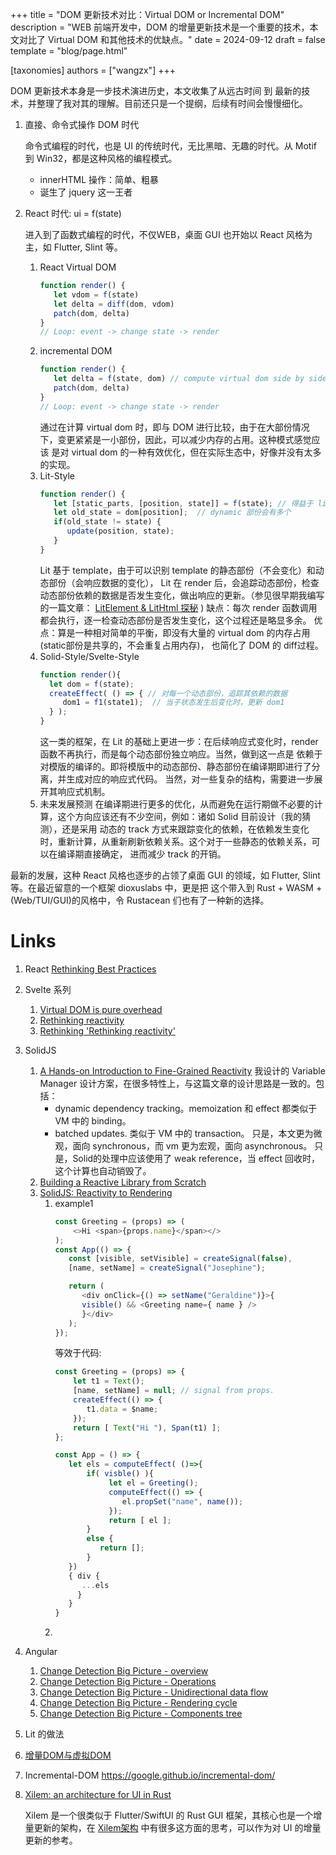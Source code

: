 +++
title = "DOM 更新技术对比：Virtual DOM or Incremental DOM"
description = "WEB 前端开发中，DOM 的增量更新技术是一个重要的技术，本文对比了 Virtual DOM 和其他技术的优缺点。"
date = 2024-09-12
draft = false
template = "blog/page.html"

[taxonomies]
authors = ["wangzx"]
+++

DOM 更新技术本身是一步技术演进历史，本文收集了从远古时间 到 最新的技术，并整理了我对其的理解。目前还只是一个提纲，后续有时间会慢慢细化。

1. 直接、命令式操作 DOM 时代
   
   命令式编程的时代，也是 UI 的传统时代，无比黑暗、无趣的时代。从 Motif 到 Win32，都是这种风格的编程模式。
   - innerHTML 操作：简单、粗暴
   - 诞生了 jquery 这一王者
2. React 时代: ui = f(state)
   
   进入到了函数式编程的时代，不仅WEB，桌面 GUI 也开始以 React 风格为主，如 Flutter, Slint 等。
   1. React Virtual DOM
      ```javascript
      function render() {
         let vdom = f(state)
         let delta = diff(dom, vdom)
         patch(dom, delta)
      }
      // Loop: event -> change state -> render 
      ```
   2. incremental DOM
      ```javascript
      function render() {
         let delta = f(state, dom) // compute virtual dom side by side dom
         patch(dom, delta)
      }
      // Loop: event -> change state -> render 
      ```   
      通过在计算 virtual dom 时，即与 DOM 进行比较，由于在大部份情况下，变更紧紧是一小部份，因此，可以减少内存的占用。这种模式感觉应该
      是对 virtual dom 的一种有效优化，但在实际生态中，好像并没有太多的实现。
   3. Lit-Style
      ```javascript
      function render() {
         let [static_parts, [position, state]] = f(state); // 得益于 lit template
         let old_state = dom[position];  // dynamic 部份会有多个
         if(old_state != state) {
            update(position, state);
         }
      } 
      ```
      Lit 基于 template，由于可以识别 template 的静态部份（不会变化）和动态部份（会响应数据的变化），
      Lit 在 render 后，会追踪动态部份，检查动态部份依赖的数据是否发生变化，做出响应的更新。（参见很早期我编写的一篇文章：
      [LitElement & LitHtml 探秘](/blog/litelement) )
      缺点：每次 render 函数调用都会执行，逐一检查动态部份是否发生变化，这个过程还是略显多余。
      优点：算是一种相对简单的平衡，即没有大量的 virtual dom 的内存占用(static部份是共享的，不会重复占用内存)，
      也简化了 DOM 的 diff过程。
   4. Solid-Style/Svelte-Style
      ```javascript
      function render(){
        let dom = f(state);
        createEffect( () => { // 对每一个动态部份，追踪其依赖的数据
           dom1 = f1(state1);  // 当子状态发生后变化时，更新 dom1
        } );
      }
      ```  
      这一类的框架，在 Lit 的基础上更进一步：在后续响应式变化时，render 函数不再执行，而是每个动态部份独立响应。当然，做到这一点是
      依赖于对模版的编译的。即将模版中的动态部份、静态部份在编译期即进行了分离，并生成对应的响应式代码。
      当然，对一些复杂的结构，需要进一步展开其响应式机制。
   5. 未来发展预测
      在编译期进行更多的优化，从而避免在运行期做不必要的计算，这个方向应该还有不少空间，例如：诸如 Solid 目前设计（我的猜测），还是采用
      动态的 track 方式来跟踪变化的依赖，在依赖发生变化时，重新计算，从重新刷新依赖关系。这个对于一些静态的依赖关系，可以在编译期直接确定，
      进而减少 track 的开销。
   
  最新的发展，这种 React 风格也逐步的占领了桌面 GUI 的领域，如 Flutter, Slint 等。在最近留意的一个框架 dioxuslabs 中，更是把
  这个带入到 Rust + WASM + (Web/TUI/GUI)的风格中，令 Rustacean 们也有了一种新的选择。

# Links
1. React
   [Rethinking Best Practices](https://www.slideshare.net/slideshow/react-preso-v2/26589373)
2. Svelte 系列
    1. [Virtual DOM is pure overhead](https://svelte.dev/blog/virtual-dom-is-pure-overhead)
    2. [Rethinking reactivity](https://svelte.dev/blog/svelte-3-rethinking-reactivity)
    3. [Rethinking 'Rethinking reactivity'](https://svelte.dev/blog/runes)
3. SolidJS
   1. [A Hands-on Introduction to Fine-Grained Reactivity](https://dev.to/ryansolid/a-hands-on-introduction-to-fine-grained-reactivity-3ndf)
      我设计的 Variable Manager 设计方案，在很多特性上，与这篇文章的设计思路是一致的。包括：
      - dynamic dependency tracking。memoization 和 effect 都类似于VM 中的 binding。
      - batched updates. 类似于 VM 中的 transaction。
      只是，本文更为微观，面向 synchronous，而 vm 更为宏观，面向 asynchronous。
      只是，Solid的处理中应该使用了 weak reference，当 effect 回收时，这个计算也自动销毁了。
   2. [Building a Reactive Library from Scratch](https://dev.to/ryansolid/building-a-reactive-library-from-scratch-1i0p)
   3. [SolidJS: Reactivity to Rendering](https://angularindepth.com/posts/1289/solidjs-reactivity-to-rendering)
      1. example1
         ```javascript
         const Greeting = (props) => (
             <>Hi <span>{props.name}</span></>
         );
         const App(() => {
            const [visible, setVisible] = createSignal(false),
            [name, setName] = createSignal("Josephine");

            return (
               <div onClick={() => setName("Geraldine")}>{
               visible() && <Greeting name={ name } />
               }</div>
            );
         });
         ```
         等效于代码:
         ```javascript
         const Greeting = (props) => {
             let t1 = Text();
             [name, setName] = null; // signal from props.
             createEffect(() => {
                t1.data = $name;
             });
             return [ Text("Hi "), Span(t1) ];
         };
         
         const App = () => {
            let els = computeEffect( ()=>{
                if( visble() ){
                     let el = Greeting();
                     computeEffect(() => {
                        el.propSet("name", name());
                     });
                     return [ el ];
                }
                else {
                   return [];
                }
            })
            { div {
               ...els 
              } 
            }
         }
         ```
      2. 
4. Angular
   1. [Change Detection Big Picture - overview](https://angularindepth.com/posts/300/big-picture-overview)
   2. [Change Detection Big Picture - Operations](https://angularindepth.com/posts/301/big-picture-operations)
   3. [Change Detection Big Picture - Unidirectional data flow](https://angularindepth.com/posts/302/big-picture-unidirectional-data-flow)
   4. [Change Detection Big Picture - Rendering cycle](https://angularindepth.com/posts/303/big-picture-rendering-cycle)
   5. [Change Detection Big Picture - Components tree](https://angularindepth.com/posts/304/running-change-detection-components-tree)
5. Lit 的做法
6. [增量DOM与虚拟DOM](https://www.cnblogs.com/zhazhanitian/p/14421993.html)
7. Incremental-DOM https://google.github.io/incremental-dom/
8. [Xilem: an architecture for UI in Rust](https://raphlinus.github.io/rust/gui/2022/05/07/ui-architecture.html) 

   Xilem 是一个很类似于 Flutter/SwiftUI 的 Rust GUI 框架，其核心也是一个增量更新的架构，在 [Xilem架构](https://github.com/linebender/xilem/blob/main/ARCHITECTURE.md)
   中有很多这方面的思考，可以作为对 UI 的增量更新的参考。 